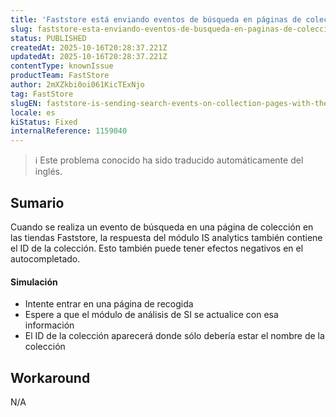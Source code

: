 ```yaml
---
title: 'Faststore está enviando eventos de búsqueda en páginas de colecciones con el ID de la colección a los informes de IS'
slug: faststore-esta-enviando-eventos-de-busqueda-en-paginas-de-colecciones-con-el-id-de-la-coleccion-a-los-informes-de-is
status: PUBLISHED
createdAt: 2025-10-16T20:28:37.221Z
updatedAt: 2025-10-16T20:28:37.221Z
contentType: knownIssue
productTeam: FastStore
author: 2mXZkbi0oi061KicTExNjo
tag: FastStore
slugEN: faststore-is-sending-search-events-on-collection-pages-with-the-collection-id-to-is-reports
locale: es
kiStatus: Fixed
internalReference: 1159040
---
```


>ℹ️ Este problema conocido ha sido traducido automáticamente del inglés.

## Sumario


Cuando se realiza un evento de búsqueda en una página de colección en las tiendas Faststore, la respuesta del módulo IS analytics también contiene el ID de la colección. Esto también puede tener efectos negativos en el autocompletado.


#### Simulación



- Intente entrar en una página de recogida
- Espere a que el módulo de análisis de SI se actualice con esa información
- El ID de la colección aparecerá donde sólo debería estar el nombre de la colección

## Workaround


N/A



